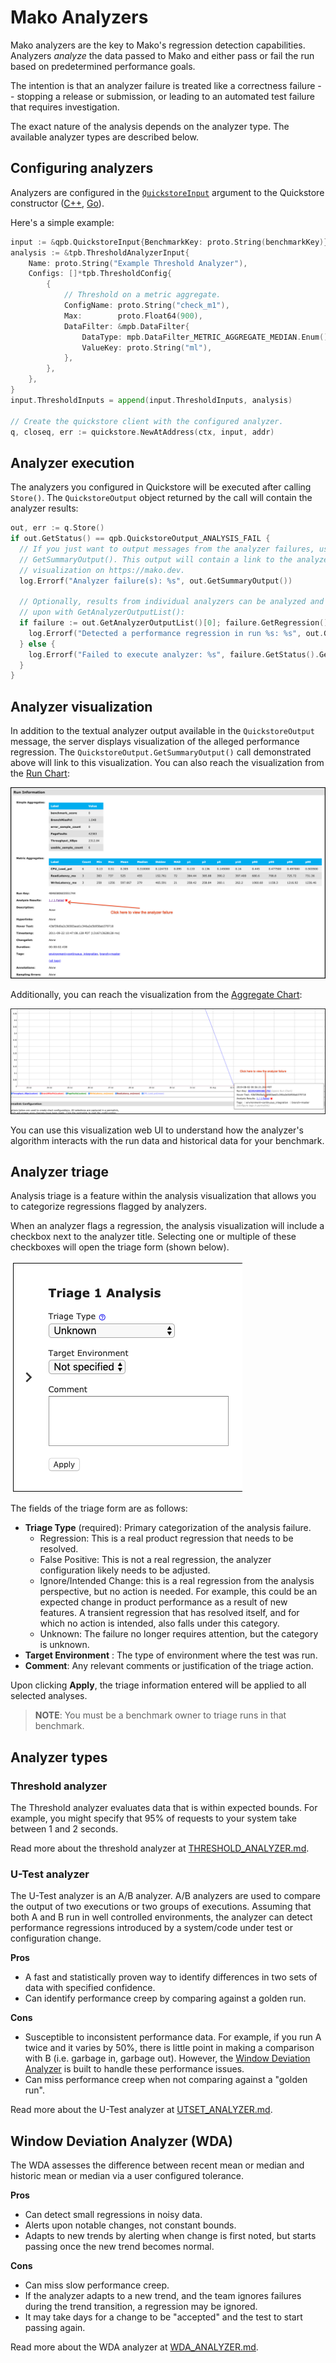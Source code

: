 # Mako Analyzers

Mako analyzers are the key to Mako's regression detection capabilities.
Analyzers _analyze_ the data passed to Mako and either pass or fail the run
based on predetermined performance goals.

The intention is that an analyzer failure is treated like a correctness failure
-- stopping a release or submission, or leading to an automated test failure
that requires investigation.

The exact nature of the analysis depends on the analyzer type. The available
analyzer types are described below.

## Configuring analyzers

Analyzers are configured in the
[`QuickstoreInput`](../proto/quickstore/quickstore.proto) argument to
the Quickstore constructor ([C++](../cxx/quickstore/quickstore.h),
[Go](../go/quickstore/quickstore.go)).

Here's a simple example:

```go
input := &qpb.QuickstoreInput{BenchmarkKey: proto.String(benchmarkKey)}
analysis := &tpb.ThresholdAnalyzerInput{
	Name: proto.String("Example Threshold Analyzer"),
	Configs: []*tpb.ThresholdConfig{
		{
			// Threshold on a metric aggregate.
			ConfigName: proto.String("check_m1"),
			Max:        proto.Float64(900),
			DataFilter: &mpb.DataFilter{
				DataType: mpb.DataFilter_METRIC_AGGREGATE_MEDIAN.Enum(),
				ValueKey: proto.String("ml"),
			},
		},
	},
}
input.ThresholdInputs = append(input.ThresholdInputs, analysis)

// Create the quickstore client with the configured analyzer.
q, closeq, err := quickstore.NewAtAddress(ctx, input, addr)
```

## Analyzer execution

The analyzers you configured in Quickstore will be executed after calling
`Store()`. The `QuickstoreOutput` object returned by the call will contain the
analyzer results:

```go
out, err := q.Store()
if out.GetStatus() == qpb.QuickstoreOutput_ANALYSIS_FAIL {
  // If you just want to output messages from the analyzer failures, use
  // GetSummaryOutput(). This output will contain a link to the analyzer
  // visualization on https://mako.dev.
  log.Errorf("Analyzer failure(s): %s", out.GetSummaryOutput())

  // Optionally, results from individual analyzers can be analyzed and acted
  // upon with GetAnalyzerOutputList():
  if failure := out.GetAnalyzerOutputList()[0]; failure.GetRegression() {
    log.Errorf("Detected a performance regression in run %s: %s", out.GetRunChartLink(), failure.GetOutput())
  } else {
    log.Errorf("Failed to execute analyzer: %s", failure.GetStatus().GetFailMessage())
  }
}
```

## Analyzer visualization

In addition to the textual analyzer output available in the `QuickstoreOutput`
message, the server displays visualization of the alleged performance
regression. The `QuickstoreOutput.GetSummaryOutput()` call demonstrated above
will link to this visualization. You can also reach the visualization from the
[Run Chart](CONCEPTS.md#run-charts):

![Analyzer failure from run chart](./images/analyzer_failure_from_run_chart.png)

Additionally, you can reach the visualization from the
[Aggregate Chart](CONCEPTS.md#aggregate-charts):

![Analyzer failure from aggregate chart](./images/analyzer_failure_from_aggregate_chart.png)

You can use this visualization web UI to understand how the analyzer's algorithm
interacts with the run data and historical data for your benchmark.

## Analyzer triage

Analysis triage is a feature within the analysis visualization that allows you
to categorize regressions flagged by analyzers.

When an analyzer flags a regression, the analysis visualization will include a
checkbox next to the analyzer title. Selecting one or multiple of these
checkboxes will open the triage form (shown below).

![Triage](./images/mako_triage_banner.png)

The fields of the triage form are as follows:

*   __Triage Type__ (required): Primary categorization of the analysis failure.
    *   Regression: This is a real product regression that needs to be resolved.
    *   False Positive: This is not a real regression, the analyzer
        configuration likely needs to be adjusted.
    *   Ignore/Intended Change: this is a real regression from the analysis
        perspective, but no action is needed. For example, this could be an
        expected change in product performance as a result of new features. A
        transient regression that has resolved itself, and for which no action
        is intended, also falls under this category.
    *   Unknown: The failure no longer requires attention, but the category is
        unknown.
*   __Target Environment__ : The type of environment where the test was run.
*   __Comment__: Any relevant comments or justification of the triage action.

Upon clicking __Apply__, the triage information entered will be applied to all
selected analyses.

> **NOTE**: You must be a benchmark owner to triage runs in that benchmark.

## Analyzer types

### Threshold analyzer

The Threshold analyzer evaluates data that is within expected bounds. For
example, you might specify that 95% of requests to your system take between 1
and 2 seconds.

Read more about the threshold analyzer at
[THRESHOLD_ANALYZER.md](THRESHOLD_ANALYZER.md).


### U-Test analyzer

The U-Test analyzer is an A/B analyzer. A/B analyzers are used to compare the output of two executions or two groups of executions. Assuming that both A and B run in well controlled environments, the analyzer can detect performance regressions introduced by a system/code under test or configuration change.

**Pros**

* A fast and statistically proven way to identify differences in two sets of data with specified confidence.
* Can identify performance creep by comparing against a golden run.

**Cons**

* Susceptible to inconsistent performance data. For example, if you run A twice and it varies by 50%, there is little point in making a comparison with B (i.e. garbage in, garbage out). However, the [Window Deviation Analyzer](WDA_ANALYZER.md) is built to handle these performance issues.
* Can miss performance creep when not comparing against a "golden run".

Read more about the U-Test analyzer at [UTSET_ANALYZER.md](UTEST_ANALYZER.md).

## Window Deviation Analyzer (WDA)

The WDA assesses the difference between recent mean or median and historic mean
or median via a user configured tolerance.

**Pros**

* Can detect small regressions in noisy data.
* Alerts upon notable changes, not constant bounds.
* Adapts to new trends by alerting when change is first noted, but starts passing once the new trend becomes normal.

**Cons**

* Can miss slow performance creep.
* If the analyzer adapts to a new trend, and the team ignores failures during the trend transition, a regression may be ignored.
* It may take days for a change to be "accepted" and the test to start passing again.

Read more about the WDA analyzer at [WDA_ANALYZER.md](WDA_ANALYZER.md).
